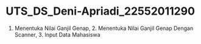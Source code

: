 # UTS_DS_Deni-Apriadi_22552011290
1. Menentuka Nilai Ganjil Genap, 2. Menentuka Nilai Ganjil Genap Dengan Scanner, 3. Input Data Mahasiswa
